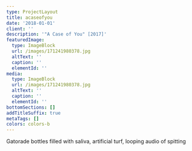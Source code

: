 ```yaml
---
type: ProjectLayout
title: acaseofyou
date: '2018-01-01'
client: ''
description: '"A Case of You" [2017]'
featuredImage:
  type: ImageBlock
  url: /images/171241980378.jpg
  altText: ''
  caption: ''
  elementId: ''
media:
  type: ImageBlock
  url: /images/171241980378.jpg
  altText: ''
  caption: ''
  elementId: ''
bottomSections: []
addTitleSuffix: true
metaTags: []
colors: colors-b
---
```

Gatorade bottles filled with saliva, artificial turf, looping audio of spitting
